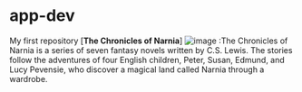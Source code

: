 # app-dev
My first repository
[**The Chronicles of Narnia**]
![image](https://github.com/user-attachments/assets/92c64e05-ba3f-4324-bc79-469a9ac19152)
:The Chronicles of Narnia is a series of seven fantasy novels written by C.S. Lewis. The stories follow the adventures of four English children, Peter, Susan, Edmund, and Lucy Pevensie, who discover a magical land called Narnia through a wardrobe.
